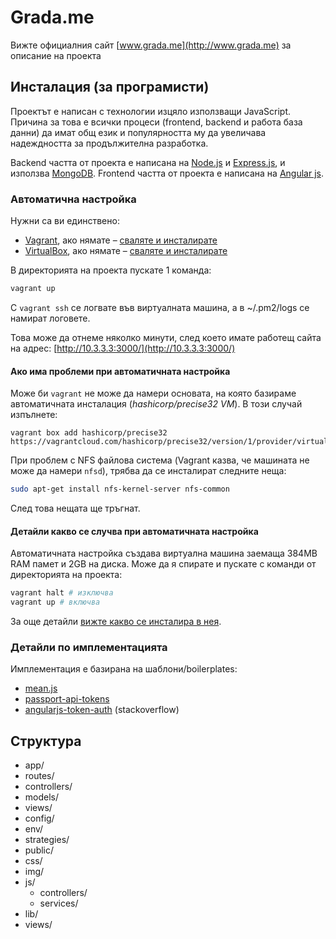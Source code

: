 # Grada.me

Вижте официалния сайт [www.grada.me](http://www.grada.me) за описание на проекта

## Инсталация (за програмисти)
Проектът е написан с технологии изцяло използващи JavaScript. Причина за това е всички процеси
(frontend, backend и работа база данни) да имат общ език и популярността му да увеличава
надеждността за продължителна разработка.

Backend частта от проекта е написана на [Node.js](http://nodejs.org/)
и [Express.js](https://github.com/visionmedia/express),
и използва [MongoDB](http://www.mongodb.org/).
Frontend частта от проекта е написана на [Angular js](https://angularjs.org/).

### Автоматична настройка
Нужни са ви единствено:

 - [Vagrant](http://www.vagrantup.com/), ако нямате – [сваляте и инсталирате](
https://www.vagrantup.com/downloads.html)
 - [VirtualBox](https://www.virtualbox.org/), ако нямате – [сваляте и инсталирате](https://www.virtualbox.org/wiki/Downloads)

В директорията на проекта пускате 1 команда:

```sh
vagrant up
```

С `vagrant ssh` се логвате във виртуалната машина, а в ~/.pm2/logs се намират логовете.

Това може да отнеме няколко минути, след което имате работещ сайта на адрес:  [http://10.3.3.3:3000/](http://10.3.3.3:3000/)

#### Ако има проблеми при автоматичната настройка

Може би `vagrant` не може да намери основата, на която базираме автоматичната инсталация (*hashicorp/precise32 VM*). В този случай изпълнете:

```
vagrant box add hashicorp/precise32 https://vagrantcloud.com/hashicorp/precise32/version/1/provider/virtualbox.box
```

При проблем с NFS файлова система (Vagrant казва, че машината не може да намери `nfsd`), трябва да се инсталират следните неща:

```sh
sudo apt-get install nfs-kernel-server nfs-common
```

След това нещата ще тръгнат.

#### Детайли какво се случва при автоматичната настройка
Автоматичната настройка създава виртуална машина заемаща 384MB RAM памет и 2GB на диска. Може да я спирате и пускате с команди от директорията на проекта:

```sh
vagrant halt # изключва
vagrant up # включва
```

За още детайли [вижте какво се инсталира в нея](bootstrap_vagrant.sh).

### Детайли по имплементацията

Имплементация е базирана на шаблони/boilerplates:
- [mean.js](https://github.com/meanjs/mean)
- [passport-api-tokens](https://github.com/roblevintennis/passport-api-tokens)
- [angularjs-token-auth](http://stackoverflow.com/questions/11176330/angularjs-how-to-send-auth-token-with-resource-requests) (stackoverflow)

## Структура
- app/
 - routes/
 - controllers/
 - models/
 - views/
- config/
 - env/
 - strategies/
- public/
 - css/
 - img/
 - js/
    - controllers/
    - services/
 - lib/
 - views/

